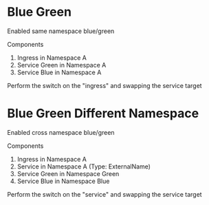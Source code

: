 # Blue Green
Enabled same namespace blue/green

Components
1. Ingress in Namespace A
2. Service Green in Namespace A
3. Service Blue in Namespace A

Perform the switch on the "ingress" and swapping the service target

# Blue Green Different Namespace
Enabled cross namespace blue/green

Components
1. Ingress in Namespace A
2. Service in Namespace A (Type: ExternalName)
3. Service Green in Namespace Green
4. Service Blue in Namespace Blue
   
Perform the switch on the "service" and swapping the service target
